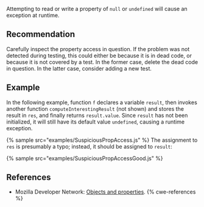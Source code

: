Attempting to read or write a property of `null` or `undefined` will cause an exception at runtime.


## Recommendation
Carefully inspect the property access in question. If the problem was not detected during testing, this could either be because it is in dead code, or because it is not covered by a test. In the former case, delete the dead code in question. In the latter case, consider adding a new test.


## Example
In the following example, function `f` declares a variable `result`, then invokes another function `computeInterestingResult` (not shown) and stores the result in `res`, and finally returns `result.value`. Since `result` has not been initialized, it will still have its default value `undefined`, causing a runtime exception.

{% sample src="examples/SuspiciousPropAccess.js" %}
The assignment to `res` is presumably a typo; instead, it should be assigned to `result`:

{% sample src="examples/SuspiciousPropAccessGood.js" %}

## References
* Mozilla Developer Network: [Objects and properties](https://developer.mozilla.org/en-US/docs/Web/JavaScript/Guide/Working_with_Objects#Objects_and_properties).
{% cwe-references %}
